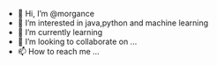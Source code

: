 - 👋 Hi, I’m @morgance
- 👀 I’m interested in java,python and machine learning
- 🌱 I’m currently learning 
- 💞️ I’m looking to collaborate on ...
- 📫 How to reach me ...

<!---
morgance/morgance is a ✨ special ✨ repository because its `README.md` (this file) appears on your GitHub profile.
You can click the Preview link to take a look at your changes.
--->
